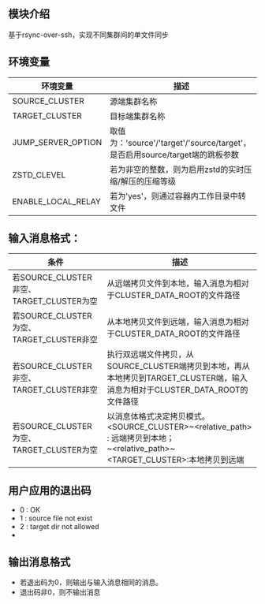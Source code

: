 ## 模块介绍
基于rsync-over-ssh，实现不同集群间的单文件同步

## 环境变量

| 环境变量   | 描述  |
|  ----  | ----  |
| SOURCE_CLUSTER | 源端集群名称 |
| TARGET_CLUSTER | 目标端集群名称|
| JUMP_SERVER_OPTION | 取值为：'source'/'target'/'source/target'，是否启用source/target端的跳板参数|
| ZSTD_CLEVEL | 若为非空的整数，则为启用zstd的实时压缩/解压的压缩等级 |
| ENABLE_LOCAL_RELAY| 若为'yes'，则通过容器内工作目录中转文件 |

## 输入消息格式：

| 条件   | 描述  |
|  ----  | ----  |
|  若SOURCE_CLUSTER非空、TARGET_CLUSTER为空  | 从远端拷贝文件到本地，输入消息为相对于CLUSTER_DATA_ROOT的文件路径  |
|  若SOURCE_CLUSTER为空、TARGET_CLUSTER非空  | 从本地拷贝文件到远端，输入消息为相对于CLUSTER_DATA_ROOT的文件路径  |
|  若SOURCE_CLUSTER非空、TARGET_CLUSTER非空  | 执行双远端文件拷贝，从SOURCE_CLUSTER端拷贝到本地，再从本地拷贝到TARGET_CLUSTER端，输入消息为相对于CLUSTER_DATA_ROOT的文件路径  |
|  若SOURCE_CLUSTER为空、TARGET_CLUSTER为空  | 以消息体格式决定拷贝模式。  <br/> <SOURCE_CLUSTER>~<relative_path> : 远端拷贝到本地；<br/>~<relative_path>~<TARGET_CLUSTER>:本地拷贝到远端 |

## 用户应用的退出码
- 0 : OK 
- 1 : source file not exist
- 2 : target dir not allowed
- 

## 输出消息格式
- 若退出码为0，则输出与输入消息相同的消息。
- 退出码非0，则不输出消息
